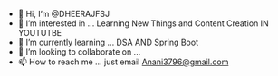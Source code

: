 - 👋 Hi, I’m @DHEERAJFSJ
- 👀 I’m interested in ... Learning New Things and Content Creation IN YOUTUTBE 
- 🌱 I’m currently learning ... DSA AND Spring Boot 
- 💞️ I’m looking to collaborate on ...   
- 📫 How to reach me ...  just email Anani3796@gmail.com

<!---
DHEERAJFSJ/DHEERAJFSJ is a ✨ special ✨ repository because its `README.md` (this file) appears on your GitHub profile.
You can click the Preview link to take a look at your changes.
--->
